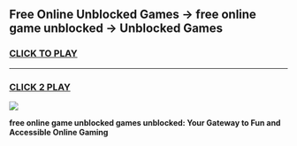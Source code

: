 
## Free Online Unblocked Games → free online game unblocked → Unblocked Games
<h3>
<a href="https://premium.freeplayer.one?title=free_online_game_unblocked&ref=21F">CLICK TO PLAY</a></h3>
<hr>

<h3>
<a href="https://premium.freeplayer.one?title=free_online_game_unblocked&ref=21F">CLICK 2 PLAY</a>
  
</h3>

<a href="https://premium.freeplayer.one?title=free_online_game_unblocked&ref=21F/"><img src="https://clearcache.store/games.png"></a>


**free online game unblocked games unblocked: Your Gateway to Fun and Accessible Online Gaming**
